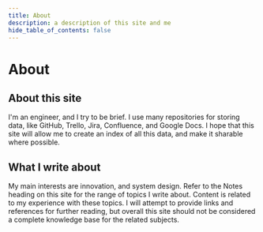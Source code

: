 ```yaml
---
title: About
description: a description of this site and me
hide_table_of_contents: false
---
```


# About

## About this site

I'm an engineer, and I try to be brief. I use many repositories for storing data, like GitHub, Trello, Jira, Confluence, and Google Docs. I hope that this site will allow me to create an index of all this data, and make it sharable where possible.

## What I write about

My main interests are innovation, and system design. 
Refer to the Notes heading on this site for the range of topics I write about. 
Content is related to my experience with these topics. 
I will attempt to provide links and references for further reading, but overall this site should not be considered a complete knowledge base for the related subjects. 
